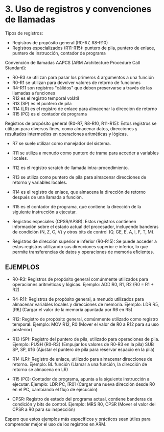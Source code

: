 # 3. Uso de registros y convenciones de llamadas

Tipos de registros:
- Registros de propósito general (R0-R7, R8-R10)
- Registros especializados (R11-R15): puntero de pila, puntero de enlace, puntero de instrucción, contador de programa

Convención de llamadas AAPCS (ARM Architecture Procedure Call Standard):
- R0-R3 se utilizan para pasar los primeros 4 argumentos a una función
- R0-R1 se utilizan para devolver valores de retorno de funciones
- R4-R11 son registros "cálidos" que deben preservarse a través de las llamadas a funciones
- R12 es el registro temporal volátil
- R13 (SP) es el puntero de pila
- R14 (LR) es el registro de enlace para almacenar la dirección de retorno
- R15 (PC) es el contador de programa

Registros de propósito general (R0-R7, R8-R10, R11-R15):
Estos registros se utilizan para diversos fines, como almacenar datos, direcciones y resultados intermedios en operaciones aritméticas y lógicas.
- R7 se suele utilizar como manejador del sistema.
- R11 se utiliza a menudo como puntero de trama para acceder a variables locales.
- R12 es el registro scratch de llamada intra-procedimiento.
- R13 se utiliza como puntero de pila para almacenar direcciones de retorno y variables locales.
- R14 es el registro de enlace, que almacena la dirección de retorno después de una llamada a función.
- R15 es el contador de programa, que contiene la dirección de la siguiente instrucción a ejecutar.

- Registros especiales (CPSR/APSR):
Estos registros contienen información sobre el estado actual del procesador, incluyendo banderas de condición (N, Z, C, V) y otros bits de control (Q, GE, E, A, I, F, T, M).

- Registros de dirección superior e inferior (R0-R15):
Se puede acceder a estos registros utilizando sus direcciones superior e inferior, lo que permite transferencias de datos y operaciones de memoria eficientes.

## EJEMPLOS

- R0-R3: Registros de propósito general comúnmente utilizados para operaciones aritméticas y lógicas.
Ejemplo: ADD R0, R1, R2 (R0 = R1 + R2)

- R4-R11: Registros de propósito general, a menudo utilizados para almacenar variables locales y direcciones de memoria.
Ejemplo: LDR R5, [R6] (Cargar el valor de la memoria apuntada por R6 en R5)

- R12: Registro de propósito general, comúnmente utilizado como registro temporal.
Ejemplo: MOV R12, R0 (Mover el valor de R0 a R12 para su uso posterior)

- R13 (SP): Registro del puntero de pila, utilizado para operaciones de pila.
Ejemplo: PUSH {R0-R3} (Empujar los valores de R0-R3 en la pila)
         SUB SP, SP, #16 (Ajustar el puntero de pila para reservar espacio en la pila)

- R14 (LR): Registro de enlace, utilizado para almacenar direcciones de retorno.
Ejemplo: BL función (Llamar a una función, la dirección de retorno se almacena en LR)

- R15 (PC): Contador de programa, apunta a la siguiente instrucción a ejecutar.
Ejemplo: LDR PC, [R0] (Cargar una nueva dirección desde R0 en el PC, cambiando el flujo de ejecución)

- CPSR: Registro de estado del programa actual, contiene banderas de condición y bits de control.
Ejemplo: MRS R0, CPSR (Mover el valor del CPSR a R0 para su inspección)

Espero que estos ejemplos más específicos y prácticos sean útiles para comprender mejor el uso de los registros en ARM.

